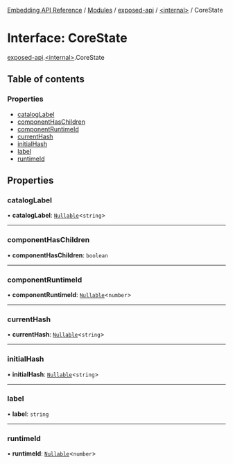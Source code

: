 [Embedding API Reference](../README.md) / [Modules](../modules/README.md) / [exposed-api](../modules/exposed_api.md) / [\<internal\>](../modules/exposed_api._internal_.md) / CoreState

# Interface: CoreState

[exposed-api](../modules/exposed_api.md).[\<internal\>](../modules/exposed_api._internal_.md).CoreState

## Table of contents

### Properties

- [catalogLabel](exposed_api._internal_.CoreState.md#cataloglabel)
- [componentHasChildren](exposed_api._internal_.CoreState.md#componenthaschildren)
- [componentRuntimeId](exposed_api._internal_.CoreState.md#componentruntimeid)
- [currentHash](exposed_api._internal_.CoreState.md#currenthash)
- [initialHash](exposed_api._internal_.CoreState.md#initialhash)
- [label](exposed_api._internal_.CoreState.md#label)
- [runtimeId](exposed_api._internal_.CoreState.md#runtimeid)

## Properties

### catalogLabel

• **catalogLabel**: [`Nullable`](../modules/exposed_api._internal_.md#nullable)\<`string`\>

___

### componentHasChildren

• **componentHasChildren**: `boolean`

___

### componentRuntimeId

• **componentRuntimeId**: [`Nullable`](../modules/exposed_api._internal_.md#nullable)\<`number`\>

___

### currentHash

• **currentHash**: [`Nullable`](../modules/exposed_api._internal_.md#nullable)\<`string`\>

___

### initialHash

• **initialHash**: [`Nullable`](../modules/exposed_api._internal_.md#nullable)\<`string`\>

___

### label

• **label**: `string`

___

### runtimeId

• **runtimeId**: [`Nullable`](../modules/exposed_api._internal_.md#nullable)\<`number`\>
